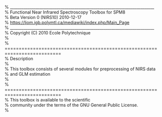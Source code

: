 % __________________________________________________________________________  
% Functional Near Infrared Spectroscopy Toolbox for SPM8  
% Beta Version  0  (NIRS10)  2010-12-17  
% https://liom.igb.polymtl.ca/mediawiki/index.php/Main_Page  
% __________________________________________________________________________  
% Copyright (C) 2010 Ecole Polytechnique   
%   
% ==========================================================================  
% Description  
%  
% This toolbox consists of several modules for preprocessing of NIRS data  
% and GLM estimation  
%  
% ==========================================================================  
% This toolbox is available to the scientific   
% community under the terms of the GNU General Public License.  
%  
